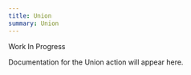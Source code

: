 ```yaml
---
title: Union
summary: Union
---
```


Work In Progress

Documentation for the Union action will appear here.